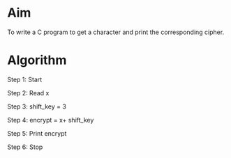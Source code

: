 # Aim 
To write a C program to get a character and print the corresponding cipher.

# Algorithm

Step 1: Start

Step 2: Read x

Step 3: shift_key = 3

Step 4: encrypt = x+ shift_key

Step 5: Print encrypt

Step 6: Stop
